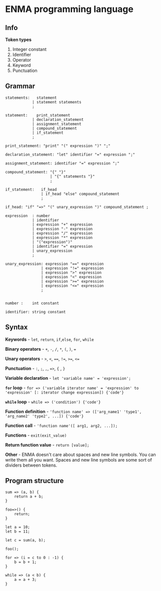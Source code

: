 # ENMA programming language


## Info

**Token types**
1. Integer constant
2. Identifier
3. Operator
3. Keyword
4. Punctuation

## Grammar

    statements:   statement
                | statement statements
                ;

    statement:    print_statement
                | declaration_statement
                | assignment_statement
                | compound_statement
                | if_statement
                ;

    print_statement: "print" "(" expression ")" ";"

    declaration_statement: "let" identifier "=" expression ";"

    assignment_statement: identifier "=" expression ";"

    compound_statement: "{" "}"
                        | "{" statements "}"
                        ;

    if_statement:   if_head
                    | if_head "else" compound_statement
                    ;

    if_head: "if" "=>" "(" unary_expression ")" compound_statement ;

    expression  : number
                | identifier
                | expression "+" expression
                | expression "-" expression
                | expression "/" expression
                | expression "*" expression
                | "("expression")"
                | identifier "=" expression
                | unary_expression
                ;

    unary_expression: expression "==" expression
                    | expression "!=" expression
                    | expression ">" expression
                    | expression "<" expression
                    | expression ">=" expression
                    | expression "<=" expression
                    ;


    number :    int constant
    
    identifier: string constant

## Syntax

**Keywords** - `let`, `return`, `if`,`else`, `for`, `while`

**Binary operators** - `+`, `-`, `/`, `*`, `(`, `)`, `=`

**Unary operators** - `>`, `<`, `==`, `!=`, `>=`, `<=`

**Punctuation** - `:`, `;`, `,`, `=>`, `{` , `}`

**Variable declaration** - `let 'variable name' = 'expression';`

**`for` loop** - `for => ('variable iterator name' = 'expression' to 'expression' [: iterator change expression]) {'code'}`

**`while` loop** - `while => ('condition') {'code'}`

**Function definition** - `'function name' => (['arg_name1' 'type1', 'arg_name2' 'type2', ...]) {'code'}`

**Function call** - `'function name'([ arg1, arg2, ...]);`

**Functions** - `exit(exit_value)`

**Return function value** - `return [value];`

**Other** - ENMA doesn't care about spaces and new line symbols. You can write them all you want. Spaces and new line symbols are some sort of dividers between tokens.

## Program structure
```
sum => (a, b) {
    return a + b;
}

foo=>() {
    return;
}

let a = 10;
let b = 11;

let c = sum(a, b);

foo();

for => (i = c to 0 : -1) {
    b = b + 1;
}

while => (a < b) {
    a = a + 3;
}
```